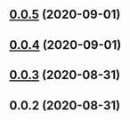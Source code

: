 <a name="0.0.5"></a>
## [0.0.5](https://github.com/shaonialife/vue-echarts-components/compare/v0.0.4...v0.0.5) (2020-09-01)



<a name="0.0.4"></a>
## [0.0.4](https://github.com/shaonialife/vue-echarts-components/compare/v0.0.3...v0.0.4) (2020-09-01)



<a name="0.0.3"></a>
## [0.0.3](https://github.com/shaonialife/vue-echarts-components/compare/v0.0.2...v0.0.3) (2020-08-31)



<a name="0.0.2"></a>
## 0.0.2 (2020-08-31)



